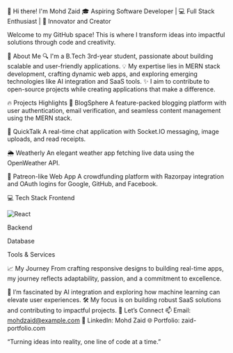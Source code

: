 👋 Hi there! I'm Mohd Zaid
🎓 Aspiring Software Developer | 💻 Full Stack Enthusiast | 🌟 Innovator and Creator

Welcome to my GitHub space! This is where I transform ideas into impactful solutions through code and creativity.

🚀 About Me
🔍 I'm a B.Tech 3rd-year student, passionate about building scalable and user-friendly applications.
💡 My expertise lies in MERN stack development, crafting dynamic web apps, and exploring emerging technologies like AI integration and SaaS tools.
✨ I aim to contribute to open-source projects while creating applications that make a difference.

🔥 Projects Highlights
📝 BlogSphere
A feature-packed blogging platform with user authentication, email verification, and seamless content management using the MERN stack.

💬 QuickTalk
A real-time chat application with Socket.IO messaging, image uploads, and read receipts.

🌦️ Weatherly
An elegant weather app fetching live data using the OpenWeather API.

🤝 Patreon-like Web App
A crowdfunding platform with Razorpay integration and OAuth logins for Google, GitHub, and Facebook.

💻 Tech Stack
Frontend

![React](https://img.shields.io/badge/React-61DAFB?style=for-the-badge&logo=react&logoColor=black) 

Backend


Database


Tools & Services



📈 My Journey
From crafting responsive designs to building real-time apps, my journey reflects adaptability, passion, and a commitment to excellence.

🌟 I’m fascinated by AI integration and exploring how machine learning can elevate user experiences.
🛠️ My focus is on building robust SaaS solutions and contributing to impactful projects.
🌟 Let’s Connect
📫 Email: mohdzaid@example.com
💼 LinkedIn: Mohd Zaid
🌐 Portfolio: zaid-portfolio.com

“Turning ideas into reality, one line of code at a time.”

